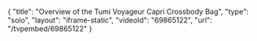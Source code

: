 {
    "title": "Overview of the Tumi Voyageur Capri Crossbody Bag",
    "type": "solo",
    "layout": "iframe-static",
    "videoId": "69865122",
    "url": "\/tvpembed\/69865122"
}